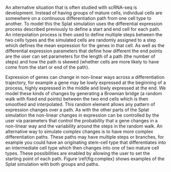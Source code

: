 An alternative situation that is often studied with scRNA-seq is development. Instead of having groups of mature cells, individual cells are somewhere on a continuous differentiation path from one cell type to another. To model this the Splat simulation uses the differential expression process described previously to define a start and end cell for each path. An interpolation process is then used to define multiple steps between the two cells types and the simulated cells are randomly assigned to a step which defines the mean expression for the genes in that cell. As well as the differential expression parameters that define how different the end points are the user can set parameters for the length of a path (the number of steps) and how the path is skewed (whether cells are more likely to have come from the start or end of the path).

Expression of genes can change in non-linear ways across a differentiation trajectory, for example a gene may be lowly expressed at the beginning of a process, highly expressed in the middle and lowly expressed at the end. We model these kinds of changes by generating a Brownian bridge (a random walk with fixed end points) between the two end cells which is then smoothed and interpolated. This random element allows any pattern of expression changes over a path. As with the other parts of the Splat simulation the non-linear changes in expression can be controlled by the user via parameters that control the probability that a gene changes in a non-linear way and the variability around the steps in the random walk. An alternative way to simulate complex changes is to have more complex differentiation paths. These paths may have multiple steps or branches, for example you could have an originating stem-cell type that differentiates into an intermediate cell type which then changes into one of two mature cell types. These possibilities are enabled by allowing the user to set the starting point of each path. Figure \ref{fig:complex} shows examples of the Splat simulation with both groups and paths.